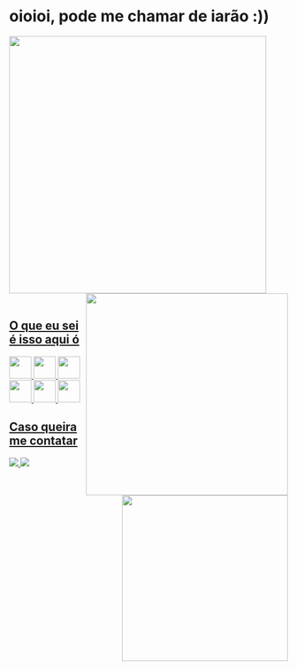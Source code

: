 <h1>oioioi, pode me chamar de iarão :))</h1>

<div>
<a href="https://github.com/iaramonyke">
<img width="465px" src="https://github-readme-stats.vercel.app/api?username=iaramonyke&show_icons=true&theme=dark&include_all_commits=true&count_private=true"/>  <img width="365px" src="https://github-readme-stats.vercel.app/api/top-langs/?username=iaramonyke&layout=compact&langs_count=7&theme=dark" align="right"/>
</div>
   
</br>  
  <img src="https://github.com/iaramonyke/iaramonyke/assets/99852137/7a49bad6-9fc7-4869-aee1-2e839eeca43a" align="right" width="300px"/>
  <h2>O que eu sei é isso aqui ó</h2>
  
<img src="https://cdn.jsdelivr.net/gh/devicons/devicon/icons/csharp/csharp-original.svg" width="40"/> <img src="https://cdn.jsdelivr.net/gh/devicons/devicon/icons/css3/css3-original.svg" width="40" /> <img src="https://cdn.jsdelivr.net/gh/devicons/devicon/icons/figma/figma-original.svg" width="40"/> <img src="https://cdn.jsdelivr.net/gh/devicons/devicon/icons/html5/html5-original.svg" width="40"/> <img src="https://cdn.jsdelivr.net/gh/devicons/devicon/icons/javascript/javascript-original.svg" width="40"/> <img src="https://cdn.jsdelivr.net/gh/devicons/devicon/icons/visualstudio/visualstudio-plain.svg" width="40"/>
  
<h2>Caso queira me contatar</h2>

<div>
<a href = "mailto:immonyke@gmail.com"><img src="https://img.shields.io/badge/-Gmail-%23333?style=for-the-badge&logo=gmail&logoColor=white" target="_blank"</a>
 <a href="https://instagram.com/iaramonyke" target="_blank"><img src="https://img.shields.io/badge/-Instagram-%23E4405F?style=for-the-badge&logo=instagram&logoColor=white" target="_blank"></a> 
</div>
